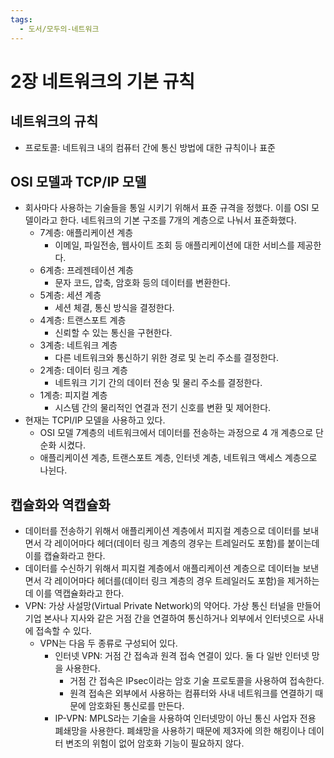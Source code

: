 ```yaml
---
tags:
  - 도서/모두의-네트워크
---
```


# 2장 네트워크의 기본 규칙

## 네트워크의 규칙

- 프로토콜: 네트워크 내의 컴퓨터 간에 통신 방법에 대한 규칙이나 표준

## OSI 모델과 TCP/IP 모델

- 회사마다 사용하는 기술들을 통일 시키기 위해서 표쥰 규격을 정했다. 이를 OSI 모델이라고 한다. 네트워크의 기본 구조를 7개의 계층으로 나눠서 표준화했다.
    - 7계층: 애플리케이션 계층
        - 이메일, 파일전송, 웹사이트 조회 등 애플리케이션에 대한 서비스를 제공한다.
    - 6계층: 프레젠테이션 계층
        - 문자 코드, 압축, 암호화 등의 데이터를 변환한다.
    - 5계층: 세션 계층
        - 세션 체결, 통신 방식을 결정한다.
    - 4계층: 트랜스포트 계층
        - 신뢰할 수 있는 통신을 구현한다.
    - 3계층: 네트워크 계층
        - 다른 네트워크와 통신하기 위한 경로 및 논리 주소를 결정한다.
    - 2계층: 데이터 링크 계층
        - 네트워크 기기 간의 데이터 전송 및 물리 주소를 결정한다.
    - 1계층: 피지컬 계층
        - 시스템 간의 물리적인 연결과 전기 신호를 변환 및 제어한다.
- 현재는 TCPI/IP 모델을 사용하고 있다.
    - OSI 모델 7계층의 네트워크에서 데이터를 전송하는 과정으로 4 개 계층으로 단순화 시켰다.
    - 애플리케이션 계층, 트랜스포트 계층, 인터넷 계층, 네트워크 액세스 계층으로 나뉜다.

## 캡슐화와 역캡슐화

- 데이터를 전송하기 위해서 애플리케이션 계층에서 피지컬 계층으로 데이터를 보내면서 각 레이어마다 헤더(데이터 링크 계층의 경우는 트레일러도 포함)를 붙이는데 이를 캡슐화라고 한다.
- 데이터를 수신하기 위해서 피지컬 계층에서 애플리케이션 계층으로 데이터늘 보낸면서 각 레이어마다 헤더를(데이터 링크 계층의 경우 트레일러도 포함)을 제거하는데 이를 역캡슐화라고 한다.
- VPN: 가상 사설망(Virtual Private Network)의 약어다. 가상 통신 터널을 만들어 기업 본사나 지사와 같은 거점 간을 연결하여 통신하거나 외부에서 인터넷으로 사내에 접속할 수 있다.
    - VPN는 다음 두 종류로 구성되어 있다.
        - 인터넷 VPN: 거점 간 접속과 원격 접속 연결이 있다. 둘 다 일반 인터넷 망을 사용한다.
            - 거점 간 접속은 IPsec이라는 암호 기술 프로토콜을 사용하여 접속한다.
            - 원격 접속은 외부에서 사용하는 컴퓨터와 사내 네트워크를 연결하기 때문에 암호화된 통신로를 만든다.
        - IP-VPN: MPLS라는 기술을 사용하여 인터넷망이 아닌 통신 사업자 전용 폐쇄망을 사용한다. 폐쇄망을 사용하기 때문에 제3자에 의한 해킹이나 데이터 변조의 위험이 없어 암호화 기능이 필요하지 않다.